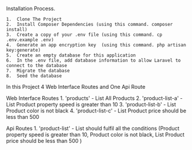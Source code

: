 Installation Process.

    1.  Clone The Project
    2.  Install Composer Dependencies (using this command. composer install)
    3.  Create a copy of your .env file (using this command. cp .env.example .env)
    4.  Generate an app encryption key  (using this command. php artisan key:generate)
    5.  Create an empty database for this application 
    6.  In the .env file, add database information to allow Laravel to connect to the database
    7.  Migrate the database
    8.  Seed the database
    
In this Project 4 Web Interface Routes and One Api Route

Web Interface Routes 
    1. 'products' - List All Products
    2. 'product-list-a' - List Product property speed is greater than 10 
    3. 'product-list-b' - List Product color is not black
    4. 'product-list-c' - List Product price should be less than 500

Api Routes 
    1. 'product-list' - List should fulfil all the conditions (Product property speed is greater than 10, Product color is not                         black,   List Product price should be less than 500 )

